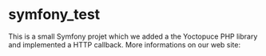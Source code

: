 # symfony_test

This is a small Symfony projet which we added a the Yoctopuce PHP library and
implemented a HTTP callback.
More informations on our web site:
